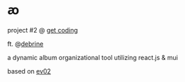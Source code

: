 # ꜵ

project #2 @ <a href="https://www.get-coding.ca/">get coding</a>

ft. @<a href="https://github.com/debrine">debrine</a>

a dynamic album organizational tool utilizing react.js & mui

based on <a href="https://github.com/evnwttn/ev02">ev02</a>
